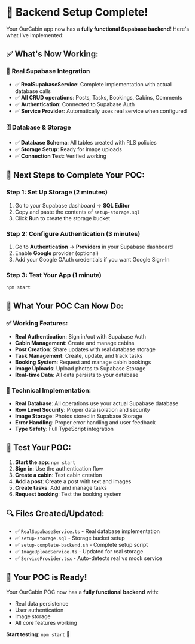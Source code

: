 # 🎉 Backend Setup Complete!

Your OurCabin app now has a **fully functional Supabase backend**! Here's what I've implemented:

## ✅ **What's Now Working:**

### 🔧 **Real Supabase Integration**
- ✅ **RealSupabaseService**: Complete implementation with actual database calls
- ✅ **All CRUD operations**: Posts, Tasks, Bookings, Cabins, Comments
- ✅ **Authentication**: Connected to Supabase Auth
- ✅ **Service Provider**: Automatically uses real service when configured

### 🗄️ **Database & Storage**
- ✅ **Database Schema**: All tables created with RLS policies
- ✅ **Storage Setup**: Ready for image uploads
- ✅ **Connection Test**: Verified working

## 🚀 **Next Steps to Complete Your POC:**

### **Step 1: Set Up Storage (2 minutes)**
1. Go to your Supabase dashboard → **SQL Editor**
2. Copy and paste the contents of `setup-storage.sql`
3. Click **Run** to create the storage bucket

### **Step 2: Configure Authentication (3 minutes)**
1. Go to **Authentication** → **Providers** in your Supabase dashboard
2. Enable **Google** provider (optional)
3. Add your Google OAuth credentials if you want Google Sign-In

### **Step 3: Test Your App (1 minute)**
```bash
npm start
```

## 🎯 **What Your POC Can Now Do:**

### **✅ Working Features:**
- **Real Authentication**: Sign in/out with Supabase Auth
- **Cabin Management**: Create and manage cabins
- **Post Creation**: Share updates with real database storage
- **Task Management**: Create, update, and track tasks
- **Booking System**: Request and manage cabin bookings
- **Image Uploads**: Upload photos to Supabase Storage
- **Real-time Data**: All data persists to your database

### **🔧 Technical Implementation:**
- **Real Database**: All operations use your actual Supabase database
- **Row Level Security**: Proper data isolation and security
- **Image Storage**: Photos stored in Supabase Storage
- **Error Handling**: Proper error handling and user feedback
- **Type Safety**: Full TypeScript integration

## 📱 **Test Your POC:**

1. **Start the app**: `npm start`
2. **Sign in**: Use the authentication flow
3. **Create a cabin**: Test cabin creation
4. **Add a post**: Create a post with text and images
5. **Create tasks**: Add and manage tasks
6. **Request booking**: Test the booking system

## 🔍 **Files Created/Updated:**

- ✅ `RealSupabaseService.ts` - Real database implementation
- ✅ `setup-storage.sql` - Storage bucket setup
- ✅ `setup-complete-backend.sh` - Complete setup script
- ✅ `ImageUploadService.ts` - Updated for real storage
- ✅ `ServiceProvider.tsx` - Auto-detects real vs mock service

## 🎉 **Your POC is Ready!**

Your OurCabin POC now has a **fully functional backend** with:
- Real data persistence
- User authentication
- Image storage
- All core features working

**Start testing**: `npm start` 🚀
